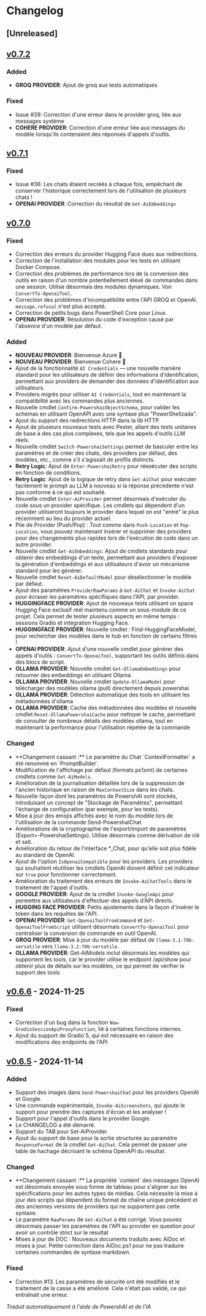 ﻿# Changelog

## [Unreleased] <!--AiDoc:Translator:IgnoreLine-->

## [v0.7.2]

### Added <!--AiDoc:Translator:IgnoreLine-->
- **GROQ PROVIDER**: Ajout de groq aux tests automatiques

### Fixed <!--AiDoc:Translator:IgnoreLine-->
- Issue #39: Correction d'une erreur dans le provider groq, liée aux messages système
- **COHERE PROVIDER**: Correction d'une erreur liée aux messages du modèle lorsqu'ils contenaient des réponses d'appels d'outils.


## [v0.7.1]

### Fixed <!--AiDoc:Translator:IgnoreLine-->
- Issue #36: Les chats étaient recréés à chaque fois, empêchant de conserver l'historique correctement lors de l'utilisation de plusieurs chats !
- **OPENAI PROVIDER**: Correction du résultat de `Get-AiEmbeddings`

## [v0.7.0]

### Fixed <!--AiDoc:Translator:IgnoreLine-->
- Correction des erreurs du provider Hugging Face dues aux redirections.
- Correction de l'installation des modules pour les tests en utilisant Docker Compose.
- Correction des problèmes de performance lors de la conversion des outils en raison d'un nombre potentiellement élevé de commandes dans une session. Utilise désormais des modules dynamiques. Voir `ConvertTo-OpenaiTool`.
- Correction des problèmes d'incompatibilité entre l'API GROQ et OpenAI. `message.refusal` n'est plus accepté.
- Correction de petits bugs dans PowerShell Core pour Linux.
- **OPENAI PROVIDER**: Résolution du code d'exception causé par l'absence d'un modèle par défaut.

### Added <!--AiDoc:Translator:IgnoreLine-->
- **NOUVEAU PROVIDER**: Bienvenue Azure 🎉
- **NOUVEAU PROVIDER**: Bienvenue Cohere 🎉
- Ajout de la fonctionnalité `AI Credentials` — une nouvelle manière standard pour les utilisateurs de définir des informations d'identification, permettant aux providers de demander des données d'identification aux utilisateurs.
- Providers migrés pour utiliser `AI Credentials`, tout en maintenant la compatibilité avec les commandes plus anciennes.
- Nouvelle cmdlet `Confirm-PowershaiObjectSchema`, pour valider les schémas en utilisant OpenAPI avec une syntaxe plus "PowerShellzada".
- Ajout du support des redirections HTTP dans la lib HTTP
- Ajout de plusieurs nouveaux tests avec Pester, allant des tests unitaires de base à des cas plus complexes, tels que les appels d'outils LLM réels.
- Nouvelle cmdlet `Switch-PowershaiSettings` permet de basculer entre les paramètres et de créer des chats, des providers par défaut, des modèles, etc., comme s'il s'agissait de profils distincts.
- **Retry Logic**: Ajout de `Enter-PowershaiRetry` pour réexécuter des scripts en fonction de conditions.
- **Retry Logic**: Ajout de la logique de retry dans `Get-AiChat` pour exécuter facilement le prompt au LLM à nouveau si la réponse précédente n'est pas conforme à ce qui est souhaité.
- Nouvelle cmdlet `Enter-AiProvider` permet désormais d'exécuter du code sous un provider spécifique. Les cmdlets qui dépendent d'un provider utiliseront toujours le provider dans lequel on est "entré" le plus récemment au lieu du provider actuel.
- Pile de Provider (Push/Pop) : Tout comme dans `Push-Location` et `Pop-Location`, vous pouvez maintenant insérer et supprimer des providers pour des changements plus rapides lors de l'exécution de code dans un autre provider.
- Nouvelle cmdlet `Get-AiEmbeddings`: Ajout de cmdlets standards pour obtenir des embeddings d'un texte, permettant aux providers d'exposer la génération d'embeddings et aux utilisateurs d'avoir un mécanisme standard pour les générer.
- Nouvelle cmdlet `Reset-AiDefaultModel` pour désélectionner le modèle par défaut.
- Ajout des paramètres `ProviderRawParams` à `Get-AiChat` et `Invoke-AiChat` pour écraser les paramètres spécifiques dans l'API, par provider.
- **HUGGINGFACE PROVIDER**: Ajout de nouveaux tests utilisant un space Hugging Face exclusif réel maintenu comme un sous-module de ce projet. Cela permet de tester plusieurs aspects en même temps : sessions Gradio et intégration Hugging Face.
- **HUGGINGFACE PROVIDER**: Nouvelle cmdlet : Find-HuggingFaceModel, pour rechercher des modèles dans le hub en fonction de certains filtres !
- **OPENAI PROVIDER**: Ajout d'une nouvelle cmdlet pour générer des appels d'outils : `ConvertTo-OpenaiTool`, supportant les outils définis dans des blocs de script.
- **OLLAMA PROVIDER**: Nouvelle cmdlet `Get-OllamaEmbeddings` pour retourner des embeddings en utilisant Ollama.
- **OLLAMA PROVIDER**: Nouvelle cmdlet `Update-OllamaModel` pour télécharger des modèles ollama (pull) directement depuis powershai
- **OLLAMA PROVIDER**: Détection automatique des tools en utilisant les métadonnées d'ollama
- **OLLAMA PROVIDER**: Cache des métadonnées des modèles et nouvelle cmdlet `Reset-OllamaPowershaiCache` pour nettoyer le cache, permettant de consulter de nombreux détails des modèles ollama, tout en maintenant la performance pour l'utilisation répétée de la commande

### Changed <!--AiDoc:Translator:IgnoreLine-->
- <!--!**BREAKING CHANGE**:--> **Changement cassant :** Le paramètre du Chat `ContextFormatter` a été renommé en `PromptBuilder`.
- Modification de l'affichage par défaut (formats.ps1xml) de certaines cmdlets comme `Get-AiModels`.
- Amélioration de la journalisation détaillée lors de la suppression de l'ancien historique en raison de `MaxContextSize` dans les chats.
- Nouvelle façon dont les paramètres de PowershAI sont stockés, introduisant un concept de "Stockage de Paramètres", permettant l'échange de configuration (par exemple, pour les tests).
- Mise à jour des emojis affichés avec le nom du modèle lors de l'utilisation de la commande Send-PowershaiChat
- Améliorations de la cryptographie de l'export/import de paramètres (Export=-PowershaiSettings). Utilise désormais comme dérivation de clé et salt.
- Amélioration du retour de l'interface *_Chat, pour qu'elle soit plus fidèle au standard de OpenAI.
- Ajout de l'option `IsOpenaiCompatible` pour les providers. Les providers qui souhaitent réutiliser les cmdlets OpenAI doivent définir cet indicateur sur `true` pour fonctionner correctement.
- Amélioration du traitement des erreurs de `Invoke-AiChatTools` dans le traitement de l'appel d'outils.
- **GOOGLE PROVIDER**: Ajout de la cmdlet `Invoke-GoogleApi` pour permettre aux utilisateurs d'effectuer des appels d'API directs.
- **HUGGING FACE PROVIDER**: Petits ajustements dans la façon d'insérer le token dans les requêtes de l'API.
- **OPENAI PROVIDER**: `Get-OpenaiToolFromCommand` et `Get-OpenaiToolFromScript` utilisent désormais `ConvertTo-OpenaiTool` pour centraliser la conversion de commande en outil OpenAI.
- **GROQ PROVIDER**: Mise à jour du modèle par défaut de `llama-3.1-70b-versatile` vers `llama-3.2-70b-versatile`.
- **OLLAMA PROVIDER**: Get-AiModels inclut désormais les modèles qui supportent les tools, car le provider utilise le endpoint /api/show pour obtenir plus de détails sur les modèles, ce qui permet de vérifier le support des tools

## [v0.6.6] - 2024-11-25

### Fixed <!--AiDoc:Translator:IgnoreLine-->
- Correction d'un bug dans la fonction `New-GradioSessionApiProxyFunction`, lié à certaines fonctions internes.
- Ajout du support de Gradio 5, qui est nécessaire en raison des modifications des endpoints de l'API

## [v0.6.5] - 2024-11-14

### Added <!--AiDoc:Translator:IgnoreLine-->
- Support des images dans `Send-PowershaiChat` pour les providers OpenAI et Google.
- Une commande expérimentale, `Invoke-AiScreenshots`, qui ajoute le support pour prendre des captures d'écran et les analyser !
- Support pour l'appel d'outils dans le provider Google.
- Le CHANGELOG a été démarré.
- Support du TAB pour Set-AiProvider.
- Ajout du support de base pour la sortie structurée au paramètre `ResponseFormat` de la cmdlet `Get-AiChat`. Cela permet de passer une table de hachage décrivant le schéma OpenAPI du résultat.

### Changed <!--AiDoc:Translator:IgnoreLine-->
- <!--!**BREAKING CHANGE**:--> **Changement cassant :** La propriété `content` des messages OpenAI est désormais envoyée sous forme de tableau pour s'aligner sur les spécifications pour les autres types de médias. Cela nécessite la mise à jour des scripts qui dépendent du format de chaîne unique précédent et des anciennes versions de providers qui ne supportent pas cette syntaxe.
- Le paramètre `RawParams` de `Get-AiChat` a été corrigé. Vous pouvez désormais passer les paramètres de l'API au provider en question pour avoir un contrôle strict sur le résultat
- Mises à jour de DOC : Nouveaux documents traduits avec AiDoc et mises à jour. Petite correction dans AiDoc.ps1 pour ne pas traduire certaines commandes de syntaxe markdown.


### Fixed <!--AiDoc:Translator:IgnoreLine-->
- Correction #13. Les paramètres de sécurité ont été modifiés et le traitement de la casse a été amélioré. Cela n'était pas validé, ce qui entraînait une erreur.

[v0.6.6]: https://github.com/rrg92/powershai/releases/tag/v0.6.6
[v0.6.5]: https://github.com/rrg92/powershai/releases/tag/v0.6.5
[v0.7.0]: https://github.com/rrg92/powershai/releases/tag/v0.7.0
[v0.7.1]: https://github.com/rrg92/powershai/releases/tag/v0.7.1
[v0.7.2]: https://github.com/rrg92/powershai/releases/tag/v0.7.2



<!--PowershaiAiDocBlockStart-->
_Traduit automatiquement à l'aide de PowershAI et de l'IA_
<!--PowershaiAiDocBlockEnd-->
